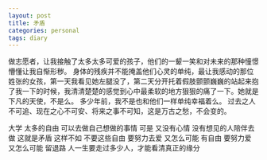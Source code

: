 ```yaml
---
layout: post
title: 矛盾
categories: personal
tags: diary
---
```


做志愿者，让我接触了太多太多可爱的孩子，他们的一颦一笑和对未来的那种憧憬懵懂让我自惭形秽。
身体的残疾并不能掩盖他们心灵的单纯，最让我感动的那位姓张的女孩，第一天我看见她左腿没了，第二天分开托着假肢颤颤巍巍的站起来抱了我一下的时候，我清清楚楚的感觉到心中最柔软的地方狠狠的痛了一下。她就是下凡的天使，不是么。
多少年前，我不是也和他们一样单纯幸福着么。
过去之人不可追、现在之心不可安、将来之事不可知，这是万古之愁，不会变的。
 
大学
太多的自由
可以去做自己想做的事情
可是
又没有心情 没有想见的人陪伴去做
这就是矛盾
这样不如 不要这些自由
要努力去爱
又怎么可能 有自由
要努力爱
又怎么可能 留退路
人一生要走过多少人，才能看清真正的缘分
